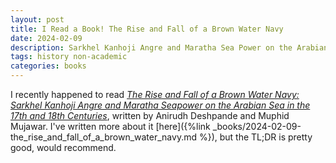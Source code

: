 ```yaml
---
layout: post
title: I Read a Book! The Rise and Fall of a Brown Water Navy
date: 2024-02-09
description: Sarkhel Kanhoji Angre and Maratha Sea Power on the Arabian Sea in the 17th and 18th Centuries
tags: history non-academic
categories: books
---
```


I recently happened to read [_The Rise and Fall of a Brown Water Navy: Sarkhel Kanhoji Angre and Maratha Seapower on the Arabian Sea in the 17th and 18th Centuries_](https://www.goodreads.com/book/show/62990195-the-rise-and-fall-of-a-brown-water-navy), written by Anirudh Deshpande and Muphid Mujawar.
I've written more about it [here]({%link _books/2024-02-09-the_rise_and_fall_of_a_brown_water_navy.md %}), but the TL;DR is pretty good, would recommend.
